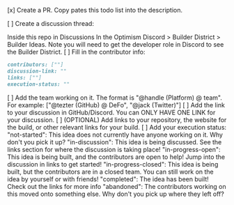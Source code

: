 [x] Create a PR. Copy pates this todo list into the description.

[ ] Create a discussion thread:

Inside this repo in Discussions
In the Optimism Discord > Builder District > Builder Ideas.
Note you will need to get the developer role in Discord to see the Builder District.
[ ] Fill in the contributor info:

  ``` md
  contributors: [""]
  discussion-link: ""
  links: [""]
  execution-status: ""
  ```
[ ] Add the team working on it. The format is "@handle (Platform) @ team". For example: ["@tezter (GitHub) @ DeFo", "@jack (Twitter)"]
[ ] Add the link to your discussion in GitHub/Discord. You can ONLY HAVE ONE LINK for your discussion.
[ ] (OPTIONAL) Add links to your repository, the website for the build, or other relevant links for your build.
[ ] Add your execution status:
"not-started": This idea does not currently have anyone working on it. Why don't you pick it up?
"in-discussion": This idea is being discussed. See the links section for where the discussion is taking place!
"in-progress-open": This idea is being built, and the contributors are open to help! Jump into the discussion in links to get started!
"in-progress-closed": This idea is being built, but the contributors are in a closed team. You can still work on the idea by yourself or with friends!
"completed": The idea has been built! Check out the links for more info
"abandoned": The contributors working on this moved onto something else. Why don't you pick up where they left off?
